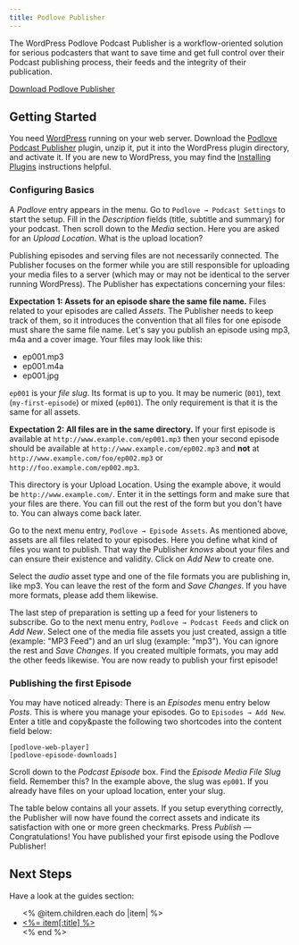 ```yaml
---
title: Podlove Publisher
---
```


The WordPress Podlove Podcast Publisher is a workflow-oriented solution for serious podcasters that want to save time and get full control over their Podcast publishing process, their feeds and the integrity of their publication.

<a href="http://wordpress.org/extend/plugins/podlove-podcasting-plugin-for-wordpress/" class="button">Download Podlove Publisher</a>

## Getting Started

You need [WordPress][1] running on your web server. Download the [Podlove Podcast Publisher][2] plugin, unzip it, put it into the WordPress plugin directory, and activate it. If you are new to WordPress, you may find the [Installing Plugins][3] instructions helpful.

### Configuring Basics

A *Podlove* entry appears in the menu. Go to `Podlove → Podcast Settings` to start the setup. Fill in the *Description* fields (title, subtitle and summary) for your podcast. Then scroll down to the *Media* section. Here you are asked for an *Upload Location*. What is the upload location?

Publishing episodes and serving files are not necessarily connected. The Publisher focuses on the former while you are still responsible for uploading your media files to a server (which may or may not be identical to the server running WordPress). The Publisher has expectations concerning your files:

**Expectation 1: Assets for an episode share the same file name.** Files related to your episodes are called *Assets*. The Publisher needs to keep track of them, so it introduces the convention that all files for one episode must share the same file name. Let's say you publish an episode using mp3, m4a and a cover image. Your files may look like this:

- ep001.mp3
- ep001.m4a
- ep001.jpg

`ep001` is your *file slug*. Its format is up to you. It may be numeric (`001`), text (`my-first-episode`) or mixed (`ep001`). The only requirement is that it is the same for all assets.

**Expectation 2: All files are in the same directory.** If your first episode is available at `http://www.example.com/ep001.mp3` then your second episode should be available at `http://www.example.com/ep002.mp3` and **not** at `http://www.example.com/foo/ep002.mp3` or `http://foo.example.com/ep002.mp3`.

This directory is your Upload Location. Using the example above, it would be `http://www.example.com/`. Enter it in the settings form and make sure that your files are there. You can fill out the rest of the form but you don't have to. You can always come back later.

Go to the next menu entry, `Podlove → Episode Assets`. As mentioned above, assets are all files related to your episodes. Here you define what kind of files you want to publish. That way the Publisher *knows* about your files and can ensure their existence and validity. Click on *Add New* to create one.

Select the *audio* asset type and one of the file formats you are publishing in, like mp3. You can leave the rest of the form and *Save Changes*. If you have more formats, please add them likewise.

The last step of preparation is setting up a feed for your listeners to subscribe. Go to the next menu entry, `Podlove → Podcast Feeds` and click on *Add New*. Select one of the media file assets you just created, assign a title (example: "MP3 Feed") and an url slug (example: "mp3"). You can ignore the rest and *Save Changes*. If you created multiple formats, you may add the other feeds likewise. You are now ready to publish your first episode!

### Publishing the first Episode

You may have noticed already: There is an *Episodes* menu entry below *Posts*. This is where you manage your episodes. Go to `Episodes → Add New`. Enter a title and copy&paste the following two shortcodes into the content field below:

```
[podlove-web-player]
[podlove-episode-downloads]
```

Scroll down to the *Podcast Episode* box. Find the _Episode Media File Slug_ field. Remember this? In the example above, the slug was `ep001`. If you already have files on your upload location, enter your slug.

The table below contains all your assets. If you setup everything correctly, the Publisher will now have found the correct assets and indicate its satisfaction with one or more green checkmarks. Press _Publish_ — Congratulations! You have published your first episode using the Podlove Publisher!

## Next Steps

Have a look at the guides section:

<ul>
<% @item.children.each do |item| %>
        <li>
                <a href="<%= item.path %>"><%= item[:title] %></a>
        </li>
<% end %>
</ul>

[1]:    http://wordpress.org/
[2]:    http://wordpress.org/plugins/podlove-podcasting-plugin-for-wordpress/
[3]:    http://codex.wordpress.org/Managing_Plugins#Installing_Plugins